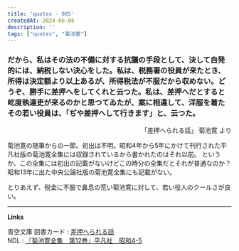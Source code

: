 ```yaml
---
title: 'quotes - 005'
createdAt: 2024-06-06
description: ''
tags: ["quotes", "菊池寛"]
---
```

###  だから、私はその法の不備に対する抗議の手段として、決して自発的には、納税しない決心をした。私は、税務署の役員が来たとき、所得は決定額より以上あるが、所得税法が不服だから収めない。どうぞ、勝手に差押へをしてくれと云つた。私は、差押へだとすると屹度執達吏が来るのかと思つてゐたが、案に相違して、洋服を着たその若い役員は、「ぢや差押へして行きます」と、云つた。

<p style="text-align:right;">「差押へられる話」 菊池寛 より</p>

菊池寛の随筆からの一節。初出は不明。昭和4年から5年にかけて刊行された平凡社版の菊池寛全集には収録されているから書かれたのはそれ以前。
というか、この全集には初出の記載がないけどこの時分の全集だとそれが普通なのか？ 昭和13年に出た中央公論社版の菊池寛全集にも記載がない。

とりあえず、税金に不服で鼻息の荒い菊池寛に対して、若い役人のクールさが良い。

---
**Links**

青空文庫 図書カード : [差押へられる話](https://www.aozora.gr.jp/cards/000083/card48206.html)  
NDL : [『菊池寛全集　第12巻』平凡社　昭和4-5](https://dl.ndl.go.jp/pid/1181285)
